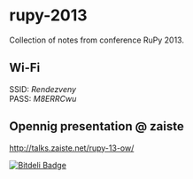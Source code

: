 rupy-2013
=========

Collection of notes from conference RuPy 2013.

Wi-Fi
-----

SSID: *Rendezveny*<br />
PASS: *M8ERRCwu*

Opennig presentation @ zaiste
-----------------------------

http://talks.zaiste.net/rupy-13-ow/



[![Bitdeli Badge](https://d2weczhvl823v0.cloudfront.net/piecioshka/rupy-2013/trend.png)](https://bitdeli.com/free "Bitdeli Badge")

